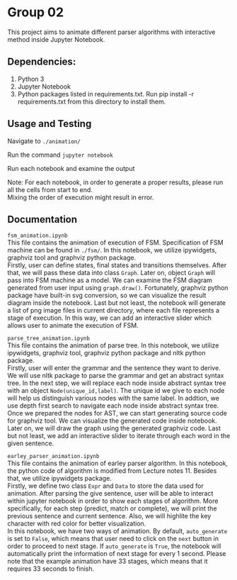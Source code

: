 # Group 02
This project aims to animate different parser algorithms with interactive method inside Jupyter Notebook.

## Dependencies:
1. Python 3
2. Jupyter Notebook
3. Python packages listed in requirements.txt. Run pip install -r requirements.txt from this directory to install them.

## Usage and Testing
Navigate to `./animation/`

Run the command `jupyter notebook`

Run each notebook and examine the output

Note: For each notebook, in order to generate a proper results, please run all the cells from start to end. \
Mixing the order of execution might result in error.

## Documentation
`fsm_animation.ipynb` \
This file contains the animation of execution of FSM. Specification of FSM machine can be found in `./fsm/`. In this notebook, we utilize ipywidgets, graphviz tool and graphviz python package. \
Firstly, user can define states, final states and transitions themselves. After that, we will pass these data into class `Graph`. Later on, object `Graph` will pass into FSM machine as a model. We can examine the FSM diagram generated from user input using `graph.draw()`. Fortunately, graphviz python package have built-in svg conversion, so we can visualize the result diagram inside the notebook. Last but not least, the notebook will generate a list of png image files in current directory, where each file represents a stage of execution. In this way, we can add an interactive slider which allows user to animate the execution of FSM.

`parse_tree_animation.ipynb` \
This file contains the animation of parse tree. In this notebook, we utilize ipywidgets, graphviz tool, graphviz python package and nltk python package. \
Firstly, user will enter the grammar and the sentence they want to derive. We will use nltk package to parse the grammar and get an abstract syntax tree. In the next step, we will replace each node inside abstract syntax tree with an object `Node(unique_id,label)`. The unique id we give to each node will help us distinguish various nodes with the same label. In addtion, we use depth first search to navigate each node inside abstract syntax tree. Once we prepared the nodes for AST, we can start generating source code for graphviz tool. We can visualize the generated code inside notebook. Later on, we will draw the graph using the generated graphviz code. Last but not least, we add an interactive slider to iterate through each word in the given sentence.


`earley_parser_animation.ipynb` \
This file contains the animation of earley parser algorithm. In this notebook, the python code of algorithm is modified from Lecture notes 11. Besides that, we utilize ipywidgets package. \
Firstly, we define two class `Expr` and `Data` to store the data used for animation. After parsing the give sentence, user will be able to interact within jupyter notebook in order to show each stages of algorithm. More specifically, for each step (predict, match or complete), we will print the previous sentence and current sentence. Also, we will highlite the key character with red color for better visualization. \
In this notebook, we have two ways of animation. By default, `auto_generate` is set to `False`, which means that user need to click on the `next` button in order to proceed to next stage. If `auto_generate` is `True`, the notebook will automatically print the information of next stage for every 1 second. Please note that the example animation have 33 stages, which means that it requires 33 seconds to finish.